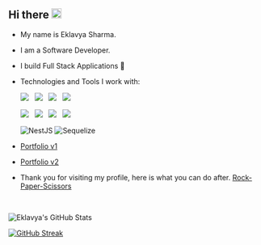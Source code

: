 ## Hi there <img src="https://raw.githubusercontent.com/iampavangandhi/iampavangandhi/master/gifs/Hi.gif" width="20px">

- My name is Eklavya Sharma.
- I am a Software Developer.
- I build Full Stack Applications 🔭
- Technologies and Tools I work with:

  <img src="https://img.shields.io/badge/HTML5-E34F26?style=for-the-badge&logo=html5&logoColor=white">&nbsp;&nbsp;
  <img src="https://img.shields.io/badge/CSS3-1572B6?style=for-the-badge&logo=css3&logoColor=white">&nbsp;&nbsp;
  <img src="https://img.shields.io/badge/JavaScript-F7DF1E?style=for-the-badge&logo=javascript&logoColor=black">&nbsp;&nbsp; 
  <img src="https://img.shields.io/badge/Node.js-43853D?style=for-the-badge&logo=node-dot-js&logoColor=white"><br/>
  
  
  <img src="https://img.shields.io/badge/Express.js-000000?style=for-the-badge&logo=express&logoColor=white">&nbsp;&nbsp; 
  <img src="https://img.shields.io/badge/MongoDB-4EA94B?style=for-the-badge&logo=mongodb&logoColor=white">&nbsp;&nbsp;
  <img src="https://img.shields.io/badge/React-20232A?style=for-the-badge&logo=react&logoColor=61DAFB">&nbsp;&nbsp; 
  <img src="https://img.shields.io/badge/Bootstrap-563D7C?style=for-the-badge&logo=bootstrap&logoColor=white">
  
  ![NestJS](https://img.shields.io/badge/nestjs-%23E0234E.svg?style=for-the-badge&logo=nestjs&logoColor=white)
  ![Sequelize](https://img.shields.io/badge/Sequelize-52B0E7?style=for-the-badge&logo=Sequelize&logoColor=white)

- [Portfolio v1](https://sharmaeklavya.netlify.app)

- [Portfolio v2](https://eklavyasharma.netlify.app)

- Thank you for visiting my profile, here is what you can do after. [Rock-Paper-Scissors](https://roshambogame.netlify.app/)

<!--
**sharmaeklavya/sharmaeklavya** is a ✨ _special_ ✨ repository because its `README.md` (this file) appears on your GitHub profile.

Here are some ideas to get you started:

- 🔭 I’m currently working on React
- 🌱 I’m currently learning DSA
- 👯 I’m looking to collaborate on Full Stack Projects
- 🤔 I’m looking for help with ...
- 💬 Ask me about ...
- 📫 How to reach me: ...
- 😄 Pronouns: ...
- ⚡ Fun fact: ...
--> <br/>


![Eklavya's GitHub Stats](https://github-readme-stats.vercel.app/api?username=sharmaeklavya&theme=vue-dark&show_icons=true)


[![GitHub Streak](https://github-readme-streak-stats.herokuapp.com/?user=sharmaeklavya)](https://git.io/streak-stats)
